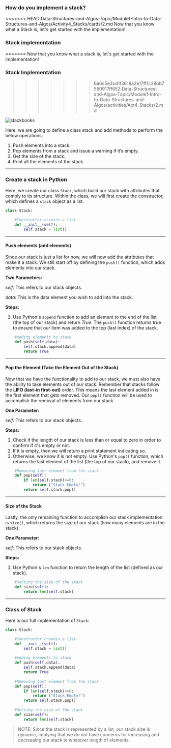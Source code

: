 ### How do you implement a stack?

<<<<<<< HEAD:Data-Structures-and-Algos-Topic/Module1-Intro-to-Data-Structures-and-Algos/Activity4_Stacks/cards/2.md
Now that you know what a Stack is, let's get started with the implementation!
 
### Stack implementation
=======
Now that you know what a stack is, let's get started with the implementation!

### Stack Implementation
>>>>>>> ba6c5e3cd1f3618a2e17ff1c38bb7550917ff652:Data-Structures-and-Algos-Topic/Module1-Intro-to-Data-Structures-and-Algos/activities/Act4_Stacks/2.md

![stackbooks](https://upload.wikimedia.org/wikipedia/commons/b/b4/Lifo_stack.png)

Here, we are going to define a class stack and add methods to perform the below operations:

1. Push elements into a stack.
2. Pop elements from a stack and issue a warning if it’s empty.
3. Get the size of the stack.
4. Print all the elements of the stack.

---

###  Create a stack in Python

Here, we create our class `Stack`, which build our stack with attributes that comply to its structure. Within the class, we will first create the constructor, which defines a `stack` object as a list.

```python
class Stack:

    #Constructor creates a list
    def __init__(self):
        self.stack = list()
```

---

#### Push elements (add elements)

Since our stack is just a list for now, we will now add the attributes that make it a stack. We still start off by defining the `push()` function, which adds elements into our stack. 

**Two Parameters:** 

*self:*   This refers to our stack objects. 

*data*: This is the data element you wish to add into the stack.

**Steps:**

1. Use Python's `append` function to add an element to the end of the list (the top of our stack) and return *True*. The `push()` function returns true to ensure that our item was added to the top (last index) of the stack.

```python
    #Adding elements to stack
    def push(self,data):
        self.stack.append(data)
        return True
```

---

#### Pop the Element (Take the Element Out of the Stack)

Now that we have the functionality to add to our stack, we must also have the ability to take elements out of our stack. Remember that stacks follow the **LIFO (last-in first-out)** order. This means the last element added in is the first element that gets removed. Our `pop()` function will be used to accomplish the removal of elements from our stack.

**One Parameter:** 

*self:*   This refers to our stack objects. 

**Steps:**

1. Check if the length of our stack is less than or equal to zero in order to confirm if it's empty or not. 
2. If it is empty, then we will return a print statement indicating so. 
3. Otherwise, we know it is not empty. Use Python's `pop()` function, which returns the last element of the list (the top of our stack), and remove it.

```python
    #Removing last element from the stack
    def pop(self):
        if len(self.stack)<=0:
            return ("Stack Empty!")
        return self.stack.pop()
```

---

#### Size of the Stack

Lastly, the only remaining function to accomplish our stack implementation is `size()`, which returns the size of our stack (how many elements are in the stack). 

**One Parameter:** 

*self:*   This refers to our stack objects. 

**Steps:**

1. Use Python's `len` function to return the length of the list (defined as our stack).

```python
    #Getting the size of the stack
    def size(self):
        return len(self.stack)
```

---

### Class of Stack

Here is our full implementation of `Stack`:

```python
class Stack:

    #Constructor creates a list
    def __init__(self):
        self.stack = list()
        
    #Adding elements to stack
    def push(self,data):
        self.stack.append(data)
        return True
      
    #Removing last element from the stack
    def pop(self):
        if len(self.stack)<=0:
            return ("Stack Empty!")
        return self.stack.pop()
      
    #Getting the size of the stack
    def size(self):
        return len(self.stack)
```

> NOTE: Since the stack is represented by a list, our stack size is dynamic, implying that we do not have concerns for increasing and decreasing our stack to whatever length of elements. 
